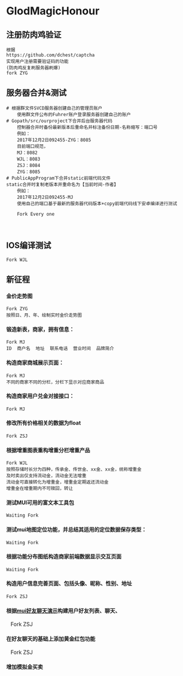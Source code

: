 # GlodMagicHonour
## 注册防肉鸡验证

    根据
    https://github.com/dchest/captcha 
    实现用户注册需要验证码的功能  
    (防肉鸡反复刷服务器刷爆)
    fork ZYG  
## 服务器合并&测试 
    # 根据群文件SVCD服务器创建自己的管理员账户  
        使用群文件公布的Fuhrer账户登录服务器创建自己的账户  
    # Gopath/src/ourproject下合并后台服务器代码  
        控制器合并时备份最新版本后重命名并标注备份日期-名称缩写：端口号
        例如：
        2017年12月2日092455-ZYG：8085
        目前端口规范，
        MJ：8082
        WJL：8083
        ZSJ：8084
        ZYG：8085
    # PublicAppProgram下合并static前端代码文件
    static合并时复制老版本并重命名为【当前时间-作者】
        例如： 
        2017年12月2日092455-MJ
        使用自己的端口基于最新的服务器代码版本+copy前端代码线下安卓编译进行测试
        
        Fork Every one      
        
    
## IOS编译测试
    Fork WJL
## 新征程
#### 金价走势图
    Fork ZYG
    按照日、月、年、绘制实时金价走势图
#### 锻造新表，商家，拥有信息：
    Fork MJ
    ID  商户名  地址  联系电话  营业时间  品牌简介
#### 构造商家商城展示页面：
    Fork MJ
    不同的商家不同的分栏，分栏下显示对应商家商品
#### 构造商家用户兑金对接接口：
    Fork MJ
#### 修改所有价格相关的数据为float
    Fork ZSJ
#### 根据增重图表重构增重分栏增重产品
    Fork WJL
    按照存储时长分为四种，传承金、传世金、xx金、xx金，统称增重金
    及时卖出仅支持流动金，流动金无法增重
    流动金可直接转化为增重金，增重金定期返还流动金
    增重金在增重期内不可赎回，转让
#### 测试MUI可用的富文本工具包
    Waiting Fork
#### 测试mui地图定位功能，并总结其适用的定位数据保存类型：
    Waiting Fork
#### 根据功能分布图纸构造商家前端数据显示交互页面
    Waiting Fork
#### 构造用户信息完善页面、包括头像、昵称、性别、地址
    Fork ZSJ
#### 根据[mui好友聊天演示](https://segmentfault.com/a/1190000005729743)构建用户好友列表、聊天、
    Fork ZSJ
#### 在好友聊天的基础上添加黄金红包功能
    Fork ZSJ
#### 增加模拟金买卖
